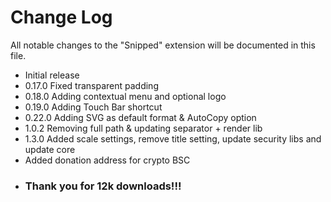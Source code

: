 # Change Log

All notable changes to the "Snipped" extension will be documented in this file.

- Initial release
- 0.17.0 Fixed transparent padding
- 0.18.0 Adding contextual menu and optional logo
- 0.19.0 Adding Touch Bar shortcut
- 0.22.0 Adding SVG as default format & AutoCopy option
- 1.0.2 Removing full path & updating separator + render lib
- 1.3.0 Added scale settings, remove title setting, update security libs and update core
- Added donation address for crypto BSC
- ### Thank you for 12k downloads!!!
